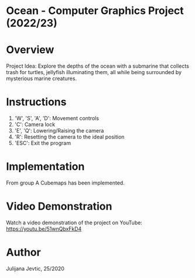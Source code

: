 # Ocean - Computer Graphics Project (2022/23)

# Overview
Project Idea: Explore the depths of the ocean with a submarine that collects trash for turtles, 
jellyfish illuminating them, all while being surrounded by mysterious marine creatures.

# Instructions
1. 'W', 'S', 'A', 'D': Movement controls
2. 'C': Camera lock
3. 'E', 'Q': Lowering/Raising the camera
4. 'R': Resetting the camera to the ideal position
5. 'ESC': Exit the program

# Implementation
From group A Cubemaps has been implemented.

# Video Demonstration
Watch a video demonstration of the project on YouTube:
https://youtu.be/51wnQbxFkD4

# Author
Julijana Jevtic, 25/2020
